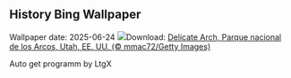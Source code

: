 ## History Bing Wallpaper
Wallpaper date: 2025-06-24
![](https://www.bing.com/th?id=OHR.DelicateArch_ES-ES1233867011_UHD.jpg&w=1000)Download: [Delicate Arch, Parque nacional de los Arcos, Utah, EE. UU. (© mmac72/Getty Images)](https://www.bing.com/th?id=OHR.DelicateArch_ES-ES1233867011_UHD.jpg)

Auto get programm by LtgX
